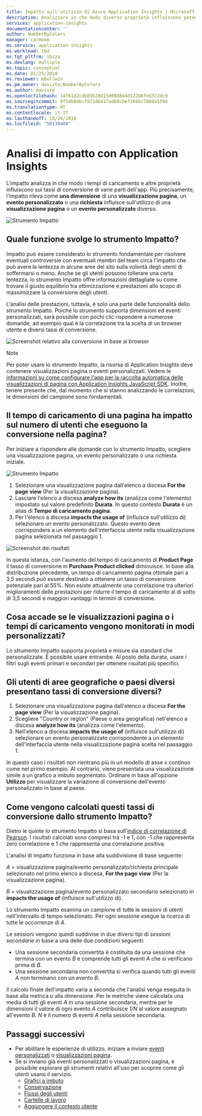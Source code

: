```yaml
---
title: Impatto sull'utilizzo di Azure Application Insights | Microsoft Docs
description: Analizzare in che modo diverse proprietà influiscono potenzialmente sui tassi di conversione di parti delle app.
services: application-insights
documentationcenter: ''
author: NumberByColors
manager: carmonm
ms.service: application-insights
ms.workload: tbd
ms.tgt_pltfrm: ibiza
ms.devlang: multiple
ms.topic: conceptual
ms.date: 01/25/2018
ms.reviewer: mbullwin
ms.pm_owner: daviste;NumberByColors
ms.author: daviste
ms.openlocfilehash: 14f61d2cdb85b20d15d088844d12206fe57c2dc9
ms.sourcegitcommit: 0f54b9dbcf82346417ad69cbef266bc7804a5f0e
ms.translationtype: HT
ms.contentlocale: it-IT
ms.lasthandoff: 10/26/2018
ms.locfileid: "50139408"
---
```

# <a name="impact-analysis-with-application-insights"></a>Analisi di impatto con Application Insights

L'impatto analizza in che modo i tempi di caricamento e altre proprietà influiscono sui tassi di conversione di varie parti dell'app. Più precisamente, l'impatto rileva come **una dimensione** di una **visualizzazione pagina**, un **evento personalizzato** o una **richiesta** influisce sull'utilizzo di una **visualizzazione pagina** o un **evento personalizzato** diverso. 

![Strumento Impatto](./media/app-insights-usage-impact/0001-impact.png)

## <a name="still-not-sure-what-impact-does"></a>Quale funzione svolge lo strumento Impatto?

Impatto può essere considerato lo strumento fondamentale per risolvere eventuali controversie con eventuali membri del team circa l'impatto che può avere la lentezza in alcune aree del sito sulla volontà degli utenti di soffermarsi o meno. Anche se gli utenti possono tollerare una certa lentezza, lo strumento Impatto offre informazioni dettagliate su come trovare il giusto equilibrio tra ottimizzazione e prestazioni allo scopo di massimizzare la conversione degli utenti.

L'analisi delle prestazioni, tuttavia, è solo una parte delle funzionalità dello strumento Impatto. Poiché lo strumento supporta dimensioni ed eventi personalizzati, sarà possibile con pochi clic rispondere a numerose domande, ad esempio qual è la correlazione tra la scelta di un browser utente e diversi tassi di conversione.

![Screenshot relativo alla conversione in base ai browser](./media/app-insights-usage-impact/0004-browsers.png)

> [!NOTE]
> Per poter usare lo strumento Impatto, la risorsa di Application Insights deve contenere visualizzazioni pagina o eventi personalizzati. Vedere le [informazioni su come configurare l'app per la raccolta automatica delle visualizzazioni di pagina con Application Insights JavaScript SDK](app-insights-javascript.md). Inoltre, tenere presente che, dal momento che si stanno analizzando le correlazioni, le dimensioni del campione sono fondamentali.
>
>

## <a name="is-page-load-time-impacting-how-many-people-convert-on-my-page"></a>Il tempo di caricamento di una pagina ha impatto sul numero di utenti che eseguono la conversione nella pagina?

Per iniziare a rispondere alle domande con lo strumento Impatto, scegliere una visualizzazione pagina, un evento personalizzato o una richiesta iniziale.

![Strumento Impatto](./media/app-insights-usage-impact/0002-dropdown.png)

1. Selezionare una visualizzazione pagina dall'elenco a discesa **For the page view** (Per la visualizzazione pagina).
2. Lasciare l'elenco a discesa **analyze how its** (analizza come l'elemento) impostato sul valore predefinito **Durata**. In questo contesto **Durata** è un alias di **Tempo di caricamento pagina**.
3. Per l'elenco a discesa **impacts the usage of** (influisce sull'utilizzo di) selezionare un evento personalizzato. Questo evento deve corrispondere a un elemento dell'interfaccia utente nella visualizzazione pagina selezionata nel passaggio 1.

![Screenshot dei risultati](./media/app-insights-usage-impact/0003-results.png)

In questa istanza, con l'aumento del tempo di caricamento di **Product Page** il tasso di conversione in **Purchase Product clicked** diminuisce. In base alla distribuzione precedente, un tempo di caricamento pagina ottimale pari a 3,5 secondi può essere destinato a ottenere un tasso di conversione potenziale pari al 55%. Non esiste attualmente una correlazione tra ulteriori miglioramenti delle prestazioni per ridurre il tempo di caricamento al di sotto di 3,5 secondi e maggiori vantaggi in termini di conversione.

## <a name="what-if-im-tracking-page-views-or-load-times-in-custom-ways"></a>Cosa accade se le visualizzazioni pagina o i tempi di caricamento vengono monitorati in modi personalizzati?

Lo strumento Impatto supporta proprietà e misure sia standard che personalizzate. È possibile usare entrambe. Al posto della durata, usare i filtri sugli eventi primari e secondari per ottenere risultati più specifici.

## <a name="do-users-from-different-countries-or-regions-convert-at-different-rates"></a>Gli utenti di aree geografiche o paesi diversi presentano tassi di conversione diversi?

1. Selezionare una visualizzazione pagina dall'elenco a discesa **For the page view** (Per la visualizzazione pagina).
2. Scegliere "Country or region" (Paese o area geografica) nell'elenco a discesa **analyze how its** (analizza come l'elemento).
3. Nell'elenco a discesa **impacts the usage of** (influisce sull'utilizzo di) selezionare un evento personalizzato corrispondente a un elemento dell'interfaccia utente nella visualizzazione pagina scelta nel passaggio 1.

In questo caso i risultati non rientrano più in un modello di asse x continuo come nel primo esempio. Al contrario, viene presentata una visualizzazione simile a un grafico a imbuto segmentato. Ordinare in base all'opzione **Utilizzo** per visualizzare la variazione di conversione dell'evento personalizzato in base al paese.


## <a name="how-does-the-impact-tool-calculate-these-conversion-rates"></a>Come vengono calcolati questi tassi di conversione dallo strumento Impatto?

Dietro le quinte lo strumento Impatto si basa sull'[indice di correlazione di Pearson](https://en.wikipedia.org/wiki/Pearson_correlation_coefficient). I risultati calcolati sono compresi tra -1 e 1, con -1 che rappresenta zero correlazione e 1 che rappresenta una correlazione positiva.

L'analisi di impatto funziona in base alla suddivisione di base seguente:

_A_ = visualizzazione pagina/evento personalizzato/richiesta principale selezionato nel primo elenco a discesa, **For the page view** (Per la visualizzazione pagina).

_B_ = visualizzazione pagina/evento personalizzato secondario selezionato in **impacts the usage of** (influisce sull'utilizzo di).

Lo strumento Impatto esamina un campione di tutte le sessioni di utenti nell'intervallo di tempo selezionato. Per ogni sessione esegue la ricerca di tutte le occorrenze di _A_.

Le sessioni vengono quindi suddivise in due diversi tipi di _sessioni secondarie_ in base a una delle due condizioni seguenti:

- Una sessione secondaria convertita è costituita da una sessione che termina con un evento _B_ e comprende tutti gli eventi _A_ che si verificano prima di _B_.
- Una sessione secondaria non convertita si verifica quando tutti gli eventi _A_ non terminano con un evento _B_.

Il calcolo finale dell'impatto varia a seconda che l'analisi venga eseguita in base alla metrica o alla dimensione. Per le metriche viene calcolata una media di tutti gli eventi _A_ in una sessione secondaria, mentre per le dimensioni il valore di ogni evento _A_ contribuisce _1/N_ al valore assegnato all'evento _B_. _N_ è il numero di eventi _A_ nella sessione secondaria.

## <a name="next-steps"></a>Passaggi successivi

- Per abilitare le esperienze di utilizzo, iniziare a inviare [eventi personalizzati](https://docs.microsoft.com/azure/application-insights/app-insights-api-custom-events-metrics#trackevent) o [visualizzazioni pagina](https://docs.microsoft.com/azure/application-insights/app-insights-api-custom-events-metrics#page-views).
- Se si inviano già eventi personalizzati o visualizzazioni pagina, è possibile esplorare gli strumenti relativi all'uso per scoprire come gli utenti usano il servizio.
    - [Grafici a imbuto](usage-funnels.md)
    - [Conservazione](app-insights-usage-retention.md)
    - [Flussi degli utenti](app-insights-usage-flows.md)
    - [Cartelle di lavoro](app-insights-usage-workbooks.md)
    - [Aggiungere il contesto utente](app-insights-usage-send-user-context.md)